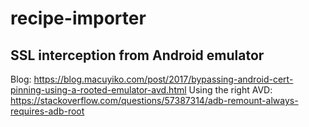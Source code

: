 # recipe-importer

## SSL interception from Android emulator
Blog: https://blog.macuyiko.com/post/2017/bypassing-android-cert-pinning-using-a-rooted-emulator-avd.html
Using the right AVD: https://stackoverflow.com/questions/57387314/adb-remount-always-requires-adb-root
